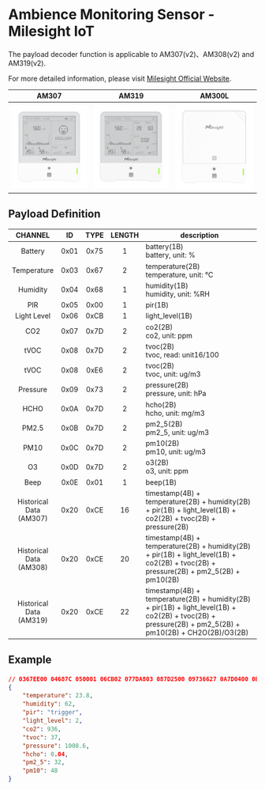 # Ambience Monitoring Sensor - Milesight IoT

The payload decoder function is applicable to AM307(v2)、AM308(v2) and AM319(v2).

For more detailed information, please visit [Milesight Official Website](https://www.milesight.com/iot/product/lorawan-sensor/am319).

|        AM307        |        AM319        |        AM300L         |
| :-----------------: | :-----------------: | :-------------------: |
| ![AM307](AM307.png) | ![AM319](AM319.png) | ![AM300L](AM300L.png) |

## Payload Definition

|           CHANNEL            |  ID  | TYPE | LENGTH | description                                                                                                                                             |
| :--------------------------: | :--: | :--: | :----: | ------------------------------------------------------------------------------------------------------------------------------------------------------- |
|           Battery            | 0x01 | 0x75 |   1    | battery(1B)<br />battery, unit: %                                                                                                                       |
|         Temperature          | 0x03 | 0x67 |   2    | temperature(2B)<br />temperature, unit: ℃                                                                                                               |
|           Humidity           | 0x04 | 0x68 |   1    | humidity(1B)<br />humidity, unit: %RH                                                                                                                   |
|             PIR              | 0x05 | 0x00 |   1    | pir(1B)                                                                                                                                                 |
|         Light Level          | 0x06 | 0xCB |   1    | light_level(1B)                                                                                                                                         |
|             CO2              | 0x07 | 0x7D |   2    | co2(2B)<br />co2, unit: ppm                                                                                                                             |
|             tVOC             | 0x08 | 0x7D |   2    | tvoc(2B)<br />tvoc, read: unit16/100                                                                                                                    |
|             tVOC             | 0x08 | 0xE6 |   2    | tvoc(2B)<br />tvoc, unit: ug/m3                                                                                                                         |
|           Pressure           | 0x09 | 0x73 |   2    | pressure(2B)<br />pressure, unit: hPa                                                                                                                   |
|             HCHO             | 0x0A | 0x7D |   2    | hcho(2B)<br />hcho, unit: mg/m3                                                                                                                         |
|            PM2.5             | 0x0B | 0x7D |   2    | pm2_5(2B)<br />pm2_5, unit: ug/m3                                                                                                                       |
|             PM10             | 0x0C | 0x7D |   2    | pm10(2B)<br />pm10, unit: ug/m3                                                                                                                         |
|              O3              | 0x0D | 0x7D |   2    | o3(2B)<br />o3, unit: ppm                                                                                                                               |
|             Beep             | 0x0E | 0x01 |   1    | beep(1B)                                                                                                                                                |
| Historical Data<br />(AM307) | 0x20 | 0xCE |   16   | timestamp(4B) + temperature(2B) + humidity(2B) + pir(1B) + light_level(1B) + co2(2B) + tvoc(2B) + pressure(2B)                                          |
| Historical Data<br />(AM308) | 0x20 | 0xCE |   20   | timestamp(4B) + temperature(2B) + humidity(2B) + pir(1B) + light_level(1B) + co2(2B) + tvoc(2B) + pressure(2B) + pm2_5(2B) + pm10(2B)                   |
| Historical Data<br />(AM319) | 0x20 | 0xCE |   22   | timestamp(4B) + temperature(2B) + humidity(2B) + pir(1B) + light_level(1B) + co2(2B) + tvoc(2B) + pressure(2B) + pm2_5(2B) + pm10(2B) + CH2O(2B)/O3(2B) |

## Example

```json
// 0367EE00 04687C 050001 06CB02 077DA803 087D2500 09736627 0A7D0400 0B7D2000 0C7D3000
{
    "temperature": 23.8,
    "humidity": 62,
    "pir": "trigger",
    "light_level": 2,
    "co2": 936,
    "tvoc": 37,
    "pressure": 1008.6,
    "hcho": 0.04,
    "pm2_5": 32,
    "pm10": 48
}
```
